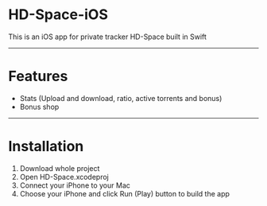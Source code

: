 # HD-Space-iOS
This is an iOS app for private tracker HD-Space built in Swift

---
# Features
- Stats (Upload and download, ratio, active torrents and bonus)
- Bonus shop

---
# Installation
1. Download whole project
2. Open HD-Space.xcodeproj
3. Connect your iPhone to your Mac
4. Choose your iPhone and click Run (Play) button to build the app
